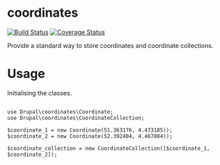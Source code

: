 # coordinates #

[![Build Status](https://travis-ci.org/gertvdb/coordinates.svg?branch=8.x-1.x)](https://travis-ci.org/gertvdb/coordinates)
[![Coverage Status](https://coveralls.io/repos/github/gertvdb/coordinates/badge.svg?branch=8.x-1.x)](https://coveralls.io/github/gertvdb/coordinates?branch=8.x-1.x)

Provide a standard way to store coordinates and coordinate collections.

# Usage #

Initialising the classes.
 
```

use Drupal\coordinates\Coordinate;
use Drupal\coordinates\CoordinateCollection;

$coordinate_1 = new Coordinate(51.363176, 4.473185));
$coordinate_2 = new Coordinate(52.392404, 4.467884));

$coordinate_collection = new CoordinateCollection([$coordinate_1, $coordinate_2]);

```
